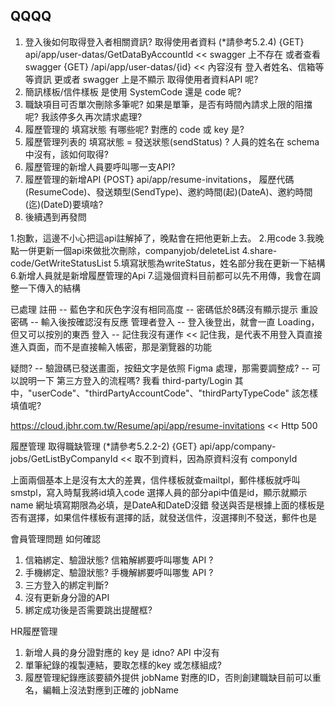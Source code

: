 ## QQQQ
1. 登入後如何取得登入者相關資訊?
   取得使用者資料 (*請參考5.2.4) {GET} api/app/user-datas/GetDataByAccountId  << swagger 上不存在
   或者查看 swagger {GET} /api/app/user-datas/{id} << 內容沒有 登入者姓名、信箱等等資訊
   更或者 swagger 上是不顯示 取得使用者資料API 呢?
2. 簡訊樣板/信件樣板 是使用 SystemCode 還是 code 呢?
3. 職缺項目可否單次刪除多筆呢? 如果是單筆，是否有時間內請求上限的阻擋呢? 我該停多久再次請求處理?
4. 履歷管理的 填寫狀態 有哪些呢? 對應的 code 或 key 是?
5. 履歷管理列表的 填寫狀態 = 發送狀態(sendStatus) ? 人員的姓名在 schema 中沒有，該如何取得?
6. 履歷管理的新增人員要呼叫哪一支API?
7. 履歷管理的新增API {POST} api/app/resume-invitations，
    履歷代碼(ResumeCode)、發送類型(SendType)、邀約時間(起)(DateA)、邀約時間(迄)(DateD)要填啥?
8. 後續遇到再發問


1.抱歉，這邊不小心把這api註解掉了，晚點會在把他更新上去。
2.用code
3.我晚點一併更新一個api來做批次刪除，companyjob/deleteList
4.share-code/GetWriteStatusList
5.填寫狀態為writeStatus，姓名部分我在更新一下結構
6.新增人員就是新增履歷管理的Api
7.這幾個資料目前都可以先不用傳，我會在調整一下傳入的結構

已處理
註冊
-- 藍色字和灰色字沒有相同高度
-- 密碼低於8碼沒有顯示提示
重設密碼
-- 輸入後按確認沒有反應
管理者登入
-- 登入後登出，就會一直 Loading，但又可以按別的東西
登入
-- 記住我沒有運作 << 記住我，是代表不用登入頁直接進入頁面，而不是直接輸入帳密，那是瀏覽器的功能


疑問?
-- 驗證碼已發送畫面，按鈕文字是依照 Figma 處理，那需要調整成?
-- 可以說明一下 第三方登入的流程嗎? 我看 third-party/Login 其中，"userCode"、"thirdPartyAccountCode"、"thirdPartyTypeCode" 該怎樣填值呢?




https://cloud.jbhr.com.tw/Resume/api/app/resume-invitations  << Http 500

履歷管理
取得職缺管理 (*請參考5.2.2-2) {GET} api/app/company-jobs/GetListByCompanyId << 取不到資料，因為原資料沒有 componyId



上面兩個基本上是沒有太大的差異，信件樣板就查mailtpl，郵件樣板就呼叫smstpl，寫入時幫我將id填入code
選擇人員的部分api中值是id，顯示就顯示name
網址填寫期限為必填，是DateA和DateD沒錯
發送與否是根據上面的樣板是否有選擇，如果信件樣板有選擇的話，就發送信件，沒選擇則不發送，郵件也是


會員管理問題 如何確認
1. 信箱綁定、驗證狀態? 信箱解綁要呼叫哪隻 API ?
2. 手機綁定、驗證狀態? 手機解綁要呼叫哪隻 API ?
3. 三方登入的綁定判斷?
4. 沒有更新身分證的API
5. 綁定成功後是否需要跳出提醒框?


HR履歷管理
1. 新增人員的身分證對應的 key 是 idno? API 中沒有
2. 單筆紀錄的複製連結，要取怎樣的key 或怎樣組成?
3. 履歷管理紀錄應該要額外提供 jobName 對應的ID，否則創建職缺目前可以重名，編輯上沒法對應到正確的 jobName